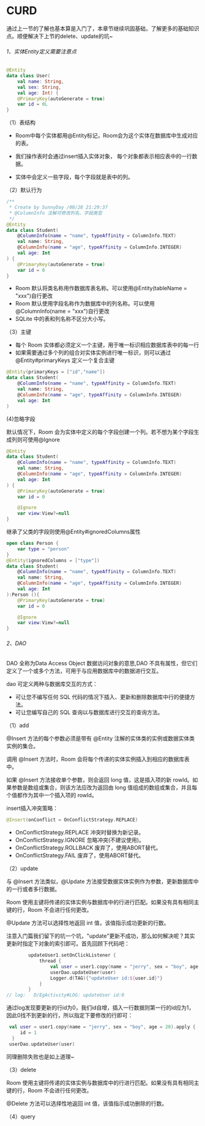 # CURD

通过上一节的了解也基本算是入门了，本章节继续巩固基础，了解更多的基础知识点。顺便解决下上节的delete、update的坑~

###### 1、实体Entity定义需要注意点

```kotlin
@Entity
data class User(
    val name: String,
    val sex: String,
    val age: Int) {
    @PrimaryKey(autoGenerate = true)
    var id = 0L
}
```

（1）表结构

- Room中每个实体都用@Entity标记，Room会为这个实体在数据库中生成对应的表。

- 我们操作表时会通过insert插入实体对象， 每个对象都表示相应表中的一行数据。

- 实体中会定义一些字段，每个字段就是表中的列。

（2）默认行为

```kotlin
/**
 * Create by SunnyDay /08/28 21:29:37
 * @ColumnInfo 注解可修改列名、字段类型
 */
@Entity
data class Student(
    @ColumnInfo(name = "name", typeAffinity = ColumnInfo.TEXT)
    val name: String,
    @ColumnInfo(name = "age", typeAffinity = ColumnInfo.INTEGER)
    val age: Int
) {
    @PrimaryKey(autoGenerate = true)
    var id = 0
}
```

- Room 默认将类名称用作数据库表名称。可以使用@Entity(tableName = "xxx")自行更改
- Room 默认使用字段名称作为数据库中的列名称。可以使用@ColumnInfo(name = "xxx")自行更改
- SQLite 中的表和列名称不区分大小写。

（3）主键

- 每个 Room 实体都必须定义一个主键，用于唯一标识相应数据库表中的每一行
- 如果需要通过多个列的组合对实体实例进行唯一标识，则可以通过@Entity#primaryKeys 定义一个复合主键

```kotlin
@Entity(primaryKeys = ["id","name"])
data class Student(
    @ColumnInfo(name = "name", typeAffinity = ColumnInfo.TEXT)
    val name: String,
    @ColumnInfo(name = "age", typeAffinity = ColumnInfo.INTEGER)
    val age: Int
)
```

(4)忽略字段

默认情况下，Room 会为实体中定义的每个字段创建一个列。若不想为某个字段生成列则可使用@Ignore

```kotlin
@Entity
data class Student(
    @ColumnInfo(name = "name", typeAffinity = ColumnInfo.TEXT)
    val name: String,
    @ColumnInfo(name = "age", typeAffinity = ColumnInfo.INTEGER)
    val age: Int
) {
    @PrimaryKey(autoGenerate = true)
    var id = 0

    @Ignore
    var view:View?=null
}
```
继承了父类的字段则使用@Entity#ignoredColumns属性

```kotlin
open class Person {
    var type = "person"
}
@Entity(ignoredColumns = ["type"])
data class Student(
    @ColumnInfo(name = "name", typeAffinity = ColumnInfo.TEXT)
    val name: String,
    @ColumnInfo(name = "age", typeAffinity = ColumnInfo.INTEGER)
    val age: Int
):Person (){
    @PrimaryKey(autoGenerate = true)
    var id = 0

    @Ignore
    var view:View?=null
}
```
###### 2、DAO

DAO 全称为Data Access Object 数据访问对象的意思,DAO 不具有属性，但它们定义了一个或多个方法，可用于与应用数据库中的数据进行交互。

dao 可定义两种与数据库交互的方式：

- 可让您不编写任何 SQL 代码的情况下插入、更新和删除数据库中行的便捷方法。
- 可让您编写自己的 SQL 查询以与数据库进行交互的查询方法。

（1）add

@Insert 方法的每个参数必须是带有 @Entity 注解的实体类的实例或数据实体类实例的集合。

调用 @Insert 方法时，Room 会将每个传递的实体实例插入到相应的数据库表中。

如果 @Insert 方法接收单个参数，则会返回 long 值，这是插入项的新 rowId。如果参数是数组或集合，则该方法应改为返回由 long 值组成的数组或集合，并且每个值都作为其中一个插入项的 rowId。

insert插入冲突策略：

```kotlin
@Insert(onConflict = OnConflictStrategy.REPLACE)
```
- OnConflictStrategy.REPLACE 冲突时替换为新记录。 
- OnConflictStrategy.IGNORE 忽略冲突(不建议使用)。 
- OnConflictStrategy.ROLLBACK 废弃了，使用ABORT替代。 
- OnConflictStrategy.FAIL 废弃了，使用ABORT替代。

（2）update

与 @Insert 方法类似，@Update 方法接受数据实体实例作为参数，更新数据库中的一行或者多行数据。

Room 使用主键将传递的实体实例与数据库中的行进行匹配。如果没有具有相同主键的行，Room 不会进行任何更改。 

@Update 方法可以选择性地返回 int 值，该值指示成功更新的行数。

注意入门篇我们留下的坑一个坑，"update"更新不成功，那么如何解决呢？其实更新时指定下对象的索引即可。首先回顾下代码吧：

```kotlin
        updateUser1.setOnClickListener {
            thread {
                val user = user1.copy(name = "jerry", sex = "boy", age = 20)
                userDao.updateUser(user)
                Logger.d(TAG){"updateUser id:${user.id}"}
            }
        }
// log:   D/EgActivity#LOG: updateUser id:0
```
通过log发现要更新的行id为0，我们id自增，插入一行数据则第一行的id应为1，因此0找不到更新的行，所以指定下要修改的行即可：

```kotlin
 val user = user1.copy(name = "jerry", sex = "boy", age = 20).apply { 
     id = 1
  }
 userDao.updateUser(user)
```

同理删除失败也是如上道理~



（3）delete

Room 使用主键将传递的实体实例与数据库中的行进行匹配。如果没有具有相同主键的行，Room 不会进行任何更改。

@Delete 方法可以选择性地返回 int 值，该值指示成功删除的行数。

（4）query

